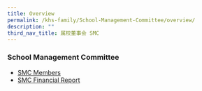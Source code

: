 ```yaml
---
title: Overview
permalink: /khs-family/School-Management-Committee/overview/
description: ""
third_nav_title: 属校董事会 SMC
---
```



### School Management Committee

*   [SMC Members](https://staging.d1zbyh3gidoh8o.amplifyapp.com/khs-family/School-Management-Committee/smc-members/)
*   [SMC Financial Report](https://staging.d1zbyh3gidoh8o.amplifyapp.com/khs-family/School-Management-Committee/smc-financial-report/)